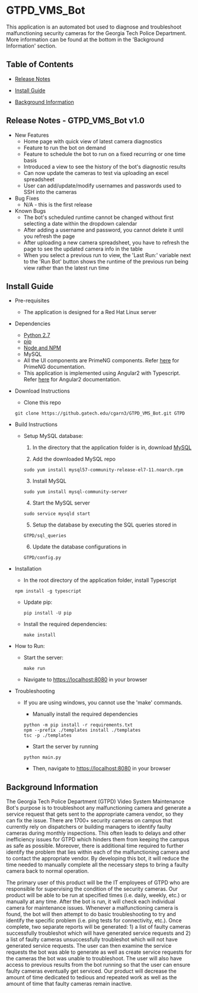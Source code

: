 # GTPD_VMS_Bot

This application is an automated bot used to diagnose and troubleshoot malfunctioning security cameras for the Georgia Tech Police Department. More information can be found at the bottom in the 'Background Information' section.

## Table of Contents
- [Release Notes](#releaseNotes)

- [Install Guide](#installGuide)

- [Background Information](#background)

<a name="releaseNotes"/>

## Release Notes - GTPD_VMS_Bot v1.0
- New Features
    - Home page with quick view of latest camera diagnostics
    - Feature to run the bot on demand
    - Feature to schedule the bot to run on a fixed recurring or one time basis
    - Introduced a view to see the history of the bot's diagnostic results
    - Can now update the cameras to test via uploading an excel spreadsheet
    - User can add/update/modify usernames and passwords used to SSH into the cameras
- Bug Fixes
    - N/A - this is the first release
- Known Bugs
    - The bot's scheduled runtime cannot be changed without first selecting a date within the dropdown calendar
    - After adding a username and password, you cannot delete it until you refresh the page
    - After uploading a new camera spreadsheet, you have to refresh the page to see the updated camera info in the table
    - When you select a previous run to view, the 'Last Run:' variable next to the 'Run Bot' button shows the runtime of the previous run being view rather than the latest run time

<a name="installGuide"/>


## Install Guide
- Pre-requisites
    - The application is designed for a Red Hat Linux server

- Dependencies
    - [Python 2.7](https://www.python.org/download/releases/2.7/)
    - [pip](https://pip.pypa.io/en/stable/installing/)
    - [Node and NPM](https://docs.npmjs.com/getting-started/installing-node)
    - MySQL
    - All the UI components are PrimeNG components. Refer [here](https://www.primefaces.org/primeng/#/) for PrimeNG documentation.
    - This application is implemented using Angular2 with Typescript. Refer [here](https://angular.io/docs/ts/latest/) for Angular2 documentation.

- Download Instructions
    - Clone this repo
    ```
    git clone https://github.gatech.edu/cgarn3/GTPD_VMS_Bot.git GTPD
    ```

- Build Instructions
    - Setup MySQL database:
        1. In the directory that the application folder is in, download [MySQL](https://dev.mysql.com/get/mysql57-community-release-el7-11.noarch.rpm)
        
        2. Add the downloaded MySQL repo
        ```
        sudo yum install mysql57-community-release-el7-11.noarch.rpm
        ```
        
        3. Install MySQL
        ```
        sudo yum install mysql-community-server
        ```
        
        4. Start the MySQL server
        ```
        sudo service mysqld start
        ```
        
        5. Setup the database by executing the SQL queries stored in
        ```
        GTPD/sql_queries
        ```
        
        6. Update the database configurations in
        ```
        GTPD/config.py
        ```

- Installation
    - In the root directory of the application folder, install Typescript
    ```
    npm install -g typescript
    ```
    
    - Update pip:
        ```
        pip install -U pip
        ```
    - Install the required dependencies:
        ```
        make install
        ```

- How to Run:
    - Start the server:
        ```
        make run
        ```
    - Navigate to [https://localhost:8080](https://localhost:8080/) in your browser
    
- Troubleshooting
    - If you are using windows, you cannot use the 'make' commands.
        - Manually install the required dependencies
        ```
        python -m pip install -r requirements.txt
        npm --prefix ./templates install ./templates
        tsc -p ./templates
        ```

        - Start the server by running
        ```
        python main.py
        ```
        
        - Then, navigate to [https://localhost:8080](https://localhost:8080/) in your browser

<a name="background"/>

## Background Information

The Georgia Tech Police Department (GTPD) Video System Maintenance Bot's purpose is to troubleshoot any malfunctioning camera and generate a service request that gets sent to the appropriate camera vendor, so they can fix the issue. There are 1700+ security cameras on campus that currently rely on dispatchers or building managers to identify faulty cameras during monthly inspections. This often leads to delays and other inefficiency issues for GTPD which hinders them from keeping the campus as safe as possible. Moreover, there is additional time required to further identify the problem that lies within each of the malfunctioning camera and to contact the appropriate vendor. By developing this bot, it will reduce the time needed to manually complete all the necessary steps to bring a faulty camera back to normal operation.

The primary user of this product will be the IT employees of GTPD who are responsible for supervising the condition of the security cameras. Our product will be able to be run at specified times (i.e. daily, weekly, etc.) or manually at any time. After the bot is run, it will check each individual camera for maintenance issues. Whenever a malfunctioning camera is found, the bot will then attempt to do basic troubleshooting to try and identify the specific problem (i.e. ping tests for connectivity, etc.). Once complete, two separate reports will be generated: 1) a list of faulty cameras successfully troubleshot which will have generated service requests and 2) a list of faulty cameras unsuccessfully troubleshot which will not have generated service requests. The user can then examine the service requests the bot was able to generate as well as create service requests for the cameras the bot was unable to troubleshoot. The user will also have access to previous results from the bot running so that the user can ensure faulty cameras eventually get serviced. Our product will decrease the amount of time dedicated to tedious and repeated work as well as the amount of time that faulty cameras remain inactive.
